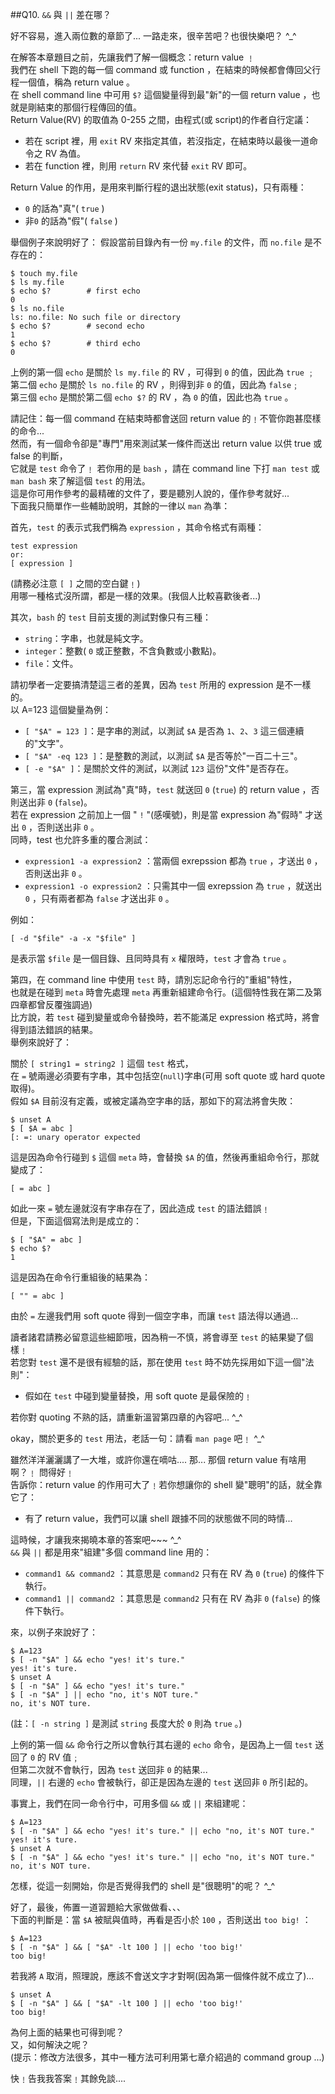 ##Q10. `&&` 與 `||` 差在哪？

好不容易，進入兩位數的章節了... 一路走來，很辛苦吧？也很快樂吧？  ^_^

在解答本章題目之前，先讓我們了解一個概念：return value ﹗  
我們在 shell 下跑的每一個 command 或 function ，在結束的時候都會傳回父行程一個值，稱為 return value 。  
在 shell command line 中可用 `$?` 這個變量得到最"新"的一個 return value ，也就是剛結束的那個行程傳回的值。  
Return Value(RV) 的取值為 0-255 之間，由程式(或 script)的作者自行定議：  

* 若在 script 裡，用 `exit` RV 來指定其值，若沒指定，在結束時以最後一道命令之 RV 為值。  
* 若在 function 裡，則用 `return` RV 來代替 `exit` RV 即可。

Return Value 的作用，是用來判斷行程的退出狀態(exit status)，只有兩種：

* `0` 的話為"真"( `true` )
* 非`0` 的話為"假"( `false` )

舉個例子來說明好了：
假設當前目錄內有一份 `my.file` 的文件，而 `no.file` 是不存在的：

    $ touch my.file
    $ ls my.file
    $ echo $?        # first echo
    0
    $ ls no.file
    ls: no.file: No such file or directory
    $ echo $?        # second echo
    1
    $ echo $?        # third echo
    0

上例的第一個 `echo` 是關於 `ls my.file` 的 RV ，可得到 `0` 的值，因此為 `true` ﹔  
第二個 `echo` 是關於 `ls no.file` 的 RV ，則得到非 `0`  的值，因此為 `false`﹔  
第三個 `echo` 是關於第二個 `echo $?` 的 RV ，為 `0` 的值，因此也為 `true` 。

請記住：每一個 command 在結束時都會送回 return value 的﹗不管你跑甚麼樣的命令...  
然而，有一個命令卻是"專門"用來測試某一條件而送出 return value 以供 true 或 false 的判斷，  
它就是 `test` 命令了﹗
若你用的是 `bash` ，請在 command line 下打 `man test` 或 `man bash` 來了解這個 `test` 的用法。  
這是你可用作參考的最精確的文件了，要是聽別人說的，僅作參考就好...   
下面我只簡單作一些輔助說明，其餘的一律以 `man` 為準：

首先，`test` 的表示式我們稱為 `expression` ，其命令格式有兩種：

    test expression 
    or:
    [ expression ]

(請務必注意 `[ ]` 之間的空白鍵﹗)  
用哪一種格式沒所謂，都是一樣的效果。(我個人比較喜歡後者...)

其次，`bash` 的 `test` 目前支援的測試對像只有三種：

* `string`：字串，也就是純文字。
* `integer`：整數( `0` 或正整數，不含負數或小數點)。
* `file`：文件。

請初學者一定要搞清楚這三者的差異，因為 `test` 所用的 expression 是不一樣的。  
以 A=123 這個變量為例：

* `[ "$A" = 123 ]`：是字串的測試，以測試 `$A` 是否為 `1`、`2`、`3` 這三個連續的"文字"。
* `[ "$A" -eq 123 ]`：是整數的測試，以測試 `$A` 是否等於"一百二十三"。
* `[ -e "$A" ]`：是關於文件的測試，以測試 `123` 這份"文件"是否存在。 

第三，當 expression 測試為"真"時，`test` 就送回 `0` (`true`) 的 return value ，否則送出非 `0` (`false`)。  
若在 expression 之前加上一個 " `!` "(感嘆號)，則是當 expression 為"假時" 才送出 `0` ，否則送出非 `0` 。  
同時，test 也允許多重的覆合測試：

* `expression1 -a expression2` ：當兩個 exrepssion 都為 `true` ，才送出 `0` ，否則送出非 `0` 。
* `expression1 -o expression2` ：只需其中一個 exrepssion 為 `true` ，就送出 `0` ，只有兩者都為 `false` 才送出非 `0` 。

例如：

    [ -d "$file" -a -x "$file" ]

是表示當 `$file` 是一個目錄、且同時具有 `x` 權限時，`test` 才會為 `true` 。

第四，在 command line 中使用 `test` 時，請別忘記命令行的"重組"特性，  
也就是在碰到 `meta` 時會先處理 `meta` 再重新組建命令行。(這個特性我在第二及第四章都曾反覆強調過)  
比方說，若 `test` 碰到變量或命令替換時，若不能滿足 expression 格式時，將會得到語法錯誤的結果。  
舉例來說好了：

關於 `[ string1 = string2 ]` 這個 `test` 格式，  
在 `=` 號兩邊必須要有字串，其中包括空(`null`)字串(可用 soft quote  或 hard quote 取得)。  
假如 `$A` 目前沒有定義，或被定議為空字串的話，那如下的寫法將會失敗：

    $ unset A
    $ [ $A = abc ]
    [: =: unary operator expected

這是因為命令行碰到  `$` 這個 `meta` 時，會替換 `$A` 的值，然後再重組命令行，那就變成了：
    
    [ = abc ]

如此一來 `=` 號左邊就沒有字串存在了，因此造成 `test` 的語法錯誤﹗    
但是，下面這個寫法則是成立的：

    $ [ "$A" = abc ]
    $ echo $?
    1

這是因為在命令行重組後的結果為：  
    
    [ "" = abc ]

由於 `=` 左邊我們用 soft quote 得到一個空字串，而讓 `test` 語法得以通過... 

讀者諸君請務必留意這些細節哦，因為稍一不慎，將會導至 `test` 的結果變了個樣﹗  
若您對 `test` 還不是很有經驗的話，那在使用 `test` 時不妨先採用如下這一個"法則"：

* 假如在 `test` 中碰到變量替換，用 soft quote 是最保險的﹗

若你對 quoting 不熟的話，請重新溫習第四章的內容吧...  ^_^

okay，關於更多的 `test` 用法，老話一句：請看 `man page` 吧﹗  ^_^

雖然洋洋灑灑講了一大堆，或許你還在嘀咕.... 那... 那個 return value 有啥用啊？﹗
問得好﹗  
告訴你：return value 的作用可大了﹗若你想讓你的 shell 變"聰明"的話，就全靠它了：

* 有了 return value，我們可以讓 shell 跟據不同的狀態做不同的時情...

這時候，才讓我來揭曉本章的答案吧~~~  ^_^  
`&&` 與 `||` 都是用來"組建"多個 command line 用的：

* `command1 && command2` ：其意思是 `command2` 只有在 RV 為 `0` (`true`) 的條件下執行。
* `command1 || command2` ：其意思是 `command2` 只有在 RV 為非 `0` (`false`) 的條件下執行。

來，以例子來說好了：

    $ A=123
    $ [ -n "$A" ] && echo "yes! it's ture."
    yes! it's ture.
    $ unset A
    $ [ -n "$A" ] && echo "yes! it's ture."
    $ [ -n "$A" ] || echo "no, it's NOT ture."
    no, it's NOT ture.

(註：`[ -n string ]` 是測試 `string` 長度大於 `0` 則為 `true` 。)

上例的第一個 `&&` 命令行之所以會執行其右邊的 `echo` 命令，是因為上一個 `test` 送回了 `0` 的 RV 值﹔  
但第二次就不會執行，因為 `test` 送回非 `0` 的結果...  
同理，`||` 右邊的 `echo` 會被執行，卻正是因為左邊的 `test` 送回非 `0` 所引起的。

事實上，我們在同一命令行中，可用多個 `&&` 或 `||` 來組建呢：

    $ A=123
    $ [ -n "$A" ] && echo "yes! it's ture." || echo "no, it's NOT ture."
    yes! it's ture.
    $ unset A
    $ [ -n "$A" ] && echo "yes! it's ture." || echo "no, it's NOT ture."
    no, it's NOT ture.

怎樣，從這一刻開始，你是否覺得我們的 shell 是"很聰明"的呢？  ^_^

好了，最後，佈置一道習題給大家做做看、、、    
下面的判斷是：當 `$A` 被賦與值時，再看是否小於 `100` ，否則送出 `too big!` ：

    $ A=123
    $ [ -n "$A" ] && [ "$A" -lt 100 ] || echo 'too big!'
    too big!

若我將 `A` 取消，照理說，應該不會送文字才對啊(因為第一個條件就不成立了)...

    $ unset A
    $ [ -n "$A" ] && [ "$A" -lt 100 ] || echo 'too big!'
    too big!

為何上面的結果也可得到呢？  
又，如何解決之呢？  
(提示：修改方法很多，其中一種方法可利用第七章介紹過的 command group ...)

快﹗告我我答案﹗其餘免談....